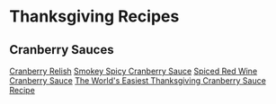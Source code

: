 # Thanksgiving Recipes

## Cranberry Sauces

[Cranberry Relish](./CranberryRelish.md)
[Smokey Spicy Cranberry Sauce](./JalapenoLimeCranberrySauce.md)
[Spiced Red Wine Cranberry Sauce](./SpicedRedWineCranberrySauce.md)
[The World's Easiest Thanksgiving Cranberry Sauce Recipe](./CranberrySauce.md)